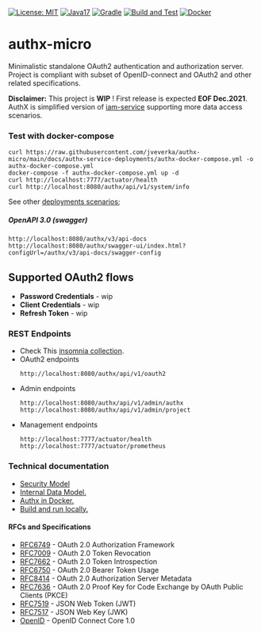 [![License: MIT](https://img.shields.io/badge/License-MIT-yellow.svg)](https://opensource.org/licenses/MIT)
[![Java17](https://img.shields.io/badge/java-17-blue)](https://img.shields.io/badge/java-17-blue)
[![Gradle](https://img.shields.io/badge/gradle-v7.3-blue)](https://img.shields.io/badge/gradle-v7.3-blue)
[![Build and Test](https://github.com/jveverka/authx-micro/actions/workflows/main.yml/badge.svg)](https://github.com/jveverka/authx-micro/actions/workflows/main.yml)
[![Docker](https://img.shields.io/badge/docker-blue)](https://hub.docker.com/r/jurajveverka/authx-micro-service)

# authx-micro
Minimalistic standalone OAuth2 authentication and authorization server. Project is compliant with subset of OpenID-connect and OAuth2 and other related specifications.

__Disclaimer:__ This project is __WIP__ ! First release is expected __EOF Dec.2021__. 
AuthX is simplified version of [iam-service](https://github.com/jveverka/iam-service) supporting more data access scenarios.

### Test with docker-compose 
```
curl https://raw.githubusercontent.com/jveverka/authx-micro/main/docs/authx-service-deployments/authx-docker-compose.yml -o authx-docker-compose.yml
docker-compose -f authx-docker-compose.yml up -d 
curl http://localhost:7777/actuator/health
curl http://localhost:8080/authx/api/v1/system/info
```
See other [deployments scenarios](docs/authx-service-deployments);

##### OpenAPI 3.0 (swagger)
```
http://localhost:8080/authx/v3/api-docs
http://localhost:8080/authx/swagger-ui/index.html?configUrl=/authx/v3/api-docs/swagger-config
```

## Supported OAuth2 flows
* __Password Credentials__ - wip
* __Client Credentials__ - wip
* __Refresh Token__ - wip

### REST Endpoints
* Check This [insomnia collection](docs/insomnia-collection.json).
* OAuth2 endpoints
  ```
  http://localhost:8080/authx/api/v1/oauth2
  ```
* Admin endpoints
  ```
  http://localhost:8080/authx/api/v1/admin/authx
  http://localhost:8080/authx/api/v1/admin/project
  ```
* Management endpoints
  ```
  http://localhost:7777/actuator/health
  http://localhost:7777/actuator/prometheus
  ```
 
### Technical documentation
* [Security Model](docs/authx-security-model.md)
* [Internal Data Model.](docs/authx-data-model.md)
* [Authx in Docker.](docs/authx-dockerization.md)
* [Build and run locally.](docs/authx-build-and-run.md)

#### RFCs and Specifications
* [RFC6749](https://tools.ietf.org/html/rfc6749) - OAuth 2.0 Authorization Framework
* [RFC7009](https://tools.ietf.org/html/rfc7009) - OAuth 2.0 Token Revocation
* [RFC7662](https://tools.ietf.org/html/rfc7662) - OAuth 2.0 Token Introspection
* [RFC6750](https://tools.ietf.org/html/rfc6750) - OAuth 2.0 Bearer Token Usage
* [RFC8414](https://tools.ietf.org/html/rfc8414) - OAuth 2.0 Authorization Server Metadata
* [RFC7636](https://tools.ietf.org/html/rfc7636) - OAuth 2.0 Proof Key for Code Exchange by OAuth Public Clients (PKCE)
* [RFC7519](https://tools.ietf.org/html/rfc7519) - JSON Web Token (JWT)
* [RFC7517](https://tools.ietf.org/html/rfc7517) - JSON Web Key (JWK)
* [OpenID](https://openid.net/specs/openid-connect-core-1_0.html) - OpenID Connect Core 1.0

